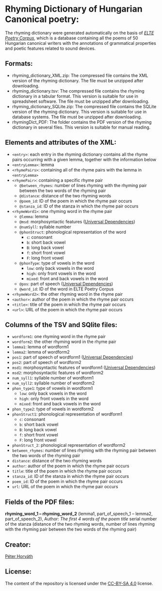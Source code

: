 # Rhyming Dictionary of Hungarian Canonical poetry:

The rhyming dictionary were generated automatically on the basis of [_ELTE Poetry Corpus_](https://github.com/ELTE-DH/poetry-corpus), which is a database containing all the poems of 50 Hungarian canonical writers with the annotations of grammatical properties and poetic features related to sound devices.

## Formats:

- rhyming\_dictionary\_XML.zip: The compressed file contains the XML version of the rhyming dictionary. The file must be unzipped after downloading.
- rhyming_dictionary.tsv: The compressed file contains the rhyming dictionary in a tabular format. This version is suitable for use in spreadsheet software. The file must be unzipped after downloading.
- rhyming\_dictionary\_SQLite.zip: The compressed file contains the SQLite version of the rhyming dictionary. This version is suitable for use in database systems. The file must be unzipped after downloading.
- rhymingDict_PDF: The folder contains the PDF version of the rhyming dictionary in several files. This version is suitable for manual reading.

## Elements and attributes of the XML:

- `<entry>`: each entry in the rhyming dictionary contains all the rhyme pairs occurring with a given lemma, together with the information below
- `<entryLemma>`: lemma
- `<rhymePairs>`: containing all of the rhyme pairs with the lemma in `<entryLemma>`
- `<rhymePair>`: containing a specific rhyme pair
   - `@between_rhymes`: number of lines rhyming with the rhyming pair between the two words of the rhyming pair
   - `@distance`: distance of the two rhyming words
   - `@poem_id`: ID of the poem in which the rhyme pair occurs 
   - `@stanza_id`: ID of the stanza in which the rhyme pair occurs 
- `<rhymeWord1>`: one rhyming word in the rhyme pair
   - `@lemma`: lemma
   - `@msd`: morphosyntactic features ([Universal Dependencies](https://universaldependencies.org/))
   - `@numSyll`: syllable number
   - `@phonStruct`: phonological representation of the word
        - `c`: consonant
        - `b`: short back vowel
        - `B`: long back vowel
        - `f`: short front vowel
        - `F`: long front vowel
   - `@phonType`: type of vowels in the word
        - `low`: only back vowels in the word
        - `high`: only front vowels in the word
        - `mixed`: front and back vowels in the word
   - `@pos`: part of speech ([Universal Dependencies](https://universaldependencies.org/))
   - `@word_id`: ID of the word in ELTE Poetry Corpus
- `<rhymeWord2>`: the other rhyming word in the rhyme pair
- `<author>`: author of the poem in which the rhyme pair occurs
- `<title>`: title of the poem in which the rhyme pair occurs 
- `<url>`: URL of the poem in which the rhyme pair occurs

## Columns of the TSV and SQlite files:

- `wordform1`: one rhyming word in the rhyme pair
- `wordform2`: the other rhyming word in the rhyme pair
- `lemma1`: lemma of wordform1
- `lemma2`: lemma of wordform2
- `pos1`: part of speech of wordform1 ([Universal Dependencies](https://universaldependencies.org/))
- `pos2`: part of speech of wordform2
- `msd1`: morphosyntactic features of wordform1 ([Universal Dependencies](https://universaldependencies.org/))
- `msd2`: morphosyntactic features of wordform2
- `num_syll1`: syllable number of wordform1
- `num_syll2`: syllable number of wordform2
- `phon_type1`: type of vowels in wordform1
   - `low`: only back vowels in the word
   - `high`: only front vowels in the word
   - `mixed`: front and back vowels in the word
- `phon_type2`: type of vowels in wordform2
- `phonStruct1`: phonological representation of wordform1
   - `c`: consonant
   - `b`: short back vowel
   - `B`: long back vowel
   - `f`: short front vowel
   - `F`: long front vowel
- `phonStruct_2`: phonological representation of wordform2
- `between_rhymes`: number of lines rhyming with the rhyming pair between the two words of the rhyming pair
- `distance`: distance of the two rhyming words 
- `author`: author of the poem in which the rhyme pair occurs
- `title`: title of the poem in which the rhyme pair occurs 
- `stanza_id`: ID of the stanza in which the rhyme pair occurs 
- `poem_id`: ID of the poem in which the rhyme pair occurs 
- `url`: URL of the poem in which the rhyme pair occurs

## Fields of the PDF files:

__rhyming\_word\_1 – rhyming\_word\_2__ (lemma1, part\_of\_speech\_1 – lemma2, part\_of_speech\_2), Author: _The first 4 words of the poem title_ serial number of the stanza (distance of the two rhyming words, number of lines rhyming with the rhyming pair between the two words of the rhyming pair)

## Creator:

[Péter Horváth](https://github.com/horvathpeti99)

## License:

The content of the repository is licensed under the [CC-BY-SA 4.0](https://creativecommons.org/licenses/by-sa/4.0/) license.



